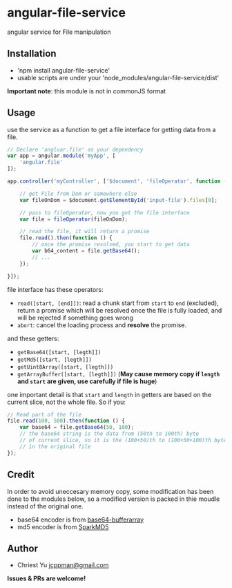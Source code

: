 # angular-file-service

angular service for File manipulation

## Installation

- 'npm install angular-file-service'
- usable scripts are under your 'node_modules/angular-file-service/dist'

**Important note**: this module is not in commonJS format

## Usage

use the service as a function to get a file interface for getting data from
a file.

```javascript
// Declare 'angluar.file' as your dependency
var app = angular.module('myApp', [
    'angular.file'
]);

app.controller('myController', ['$document', 'fileOperator', function ($document, fileOperator) {

    // get File from Dom or somewhere else
    var fileOnDom = $document.getElementById('input-file').files[0];

    // pass to fileOperator, now you got the file interface
    var file = fileOperator(fileOnDom);

    // read the file, it will return a promise
    file.read().then(function () {
        // once the promise resolved, you start to get data
        var b64_content = file.getBase64();
        // ...
    });

}]);
```

file interface has these operators:

- `read([start, [end]])`: read a chunk start from `start` to `end` (excluded),
   return a promise which will be resolved once the file is fully loaded,
   and will be rejected if something goes wrong
- `abort`: cancel the loading process and **resolve** the promise.

and these getters:

- `getBase64([start, [legth]])`
- `getMd5([start, [legth]])`
- `getUint8Array([start, [legth]])`
- `getArrayBuffer([start, [legth]])` (**May cause memory copy if `length` and `start` are given,
   use carefully if file is huge**)

one important detail is that `start` and `length` in getters are based on the
current slice, not the whole file. So if you:

```javascript
// Read part of the file
file.read(100, 500).then(function () {
    var base64 = file.getBase64(50, 100);
    // the base64 string is the data from (50th to 100th) byte
    // of current slice, so it is the (100+50)th to (100+50+100)th byte
    // in the original file
});
```

## Credit

In order to avoid uneccesary memory copy, some modification has been 
done to the modules below, so a modified version is packed in thie moudle
instead of the original one.

- base64 encoder is from [base64-bufferarray]()
- md5 encoder is from [SparkMD5]()

[base64-bufferarray]: https://github.com/niklasvh/base64-arraybuffer
[SaprkMD5]: https://github.com/satazor/SparkMD5

## Author
- Chriest Yu <jcppman@gmail.com>

**Issues & PRs are welcome!**

